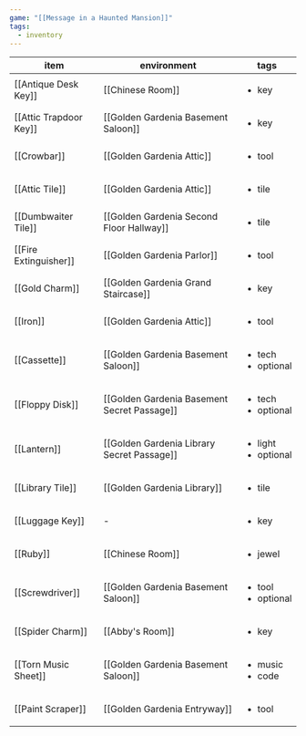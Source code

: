 ```yaml
---
game: "[[Message in a Haunted Mansion]]"
tags: 
  - inventory
---
```


<!-- QueryToSerialize: Table WITHOUT ID file.link as item, environment, tags from "content/03 MHM/Inventory" -->
<!-- SerializedQuery: Table WITHOUT ID file.link as item, environment, tags from "content/03 MHM/Inventory" -->

| item                                                                   | environment                                                                                                         | tags                                     |
| ---------------------------------------------------------------------- | ------------------------------------------------------------------------------------------------------------------- | ---------------------------------------- |
| [[Antique Desk Key]]     | [[Chinese Room]]                                                       | <ul><li>key</li></ul>                    |
| [[Attic Trapdoor Key]] | [[Golden Gardenia Basement Saloon]]                 | <ul><li>key</li></ul>                    |
| [[Crowbar]]                       | [[Golden Gardenia Attic]]                                     | <ul><li>tool</li></ul>                   |
| [[Attic Tile]]                 | [[Golden Gardenia Attic]]                                     | <ul><li>tile</li></ul>                   |
| [[Dumbwaiter Tile]]       | [[Golden Gardenia Second Floor Hallway]]       | <ul><li>tile</li></ul>                   |
| [[Fire Extinguisher]]   | [[Golden Gardenia Parlor]]                                   | <ul><li>tool</li></ul>                   |
| [[Gold Charm]]                 | [[Golden Gardenia Grand Staircase]]                 | <ul><li>key</li></ul>                    |
| [[Iron]]                             | [[Golden Gardenia Attic]]                                     | <ul><li>tool</li></ul>                   |
| [[Cassette]]                     | [[Golden Gardenia Basement Saloon]]                 | <ul><li>tech</li><li>optional</li></ul>  |
| [[Floppy Disk]]               | [[Golden Gardenia Basement Secret Passage]] | <ul><li>tech</li><li>optional</li></ul>  |
| [[Lantern]]                       | [[Golden Gardenia Library Secret Passage]]   | <ul><li>light</li><li>optional</li></ul> |
| [[Library Tile]]             | [[Golden Gardenia Library]]                                 | <ul><li>tile</li></ul>                   |
| [[Luggage Key]]               | \-                                                                                                                  | <ul><li>key</li></ul>                    |
| [[Ruby]]                             | [[Chinese Room]]                                                       | <ul><li>jewel</li></ul>                  |
| [[Screwdriver]]               | [[Golden Gardenia Basement Saloon]]                 | <ul><li>tool</li><li>optional</li></ul>  |
| [[Spider Charm]]             | [[Abby's Room]]                                                         | <ul><li>key</li></ul>                    |
| [[Torn Music Sheet]]     | [[Golden Gardenia Basement Saloon]]                 | <ul><li>music</li><li>code</li></ul>     |
| [[Paint Scraper]]           | [[Golden Gardenia Entryway]]                               | <ul><li>tool</li></ul>                   |
<!-- SerializedQuery END -->
